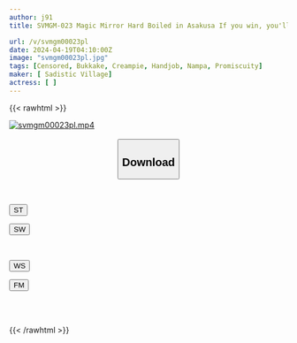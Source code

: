 ```yaml
---
author: j91
title: SVMGM-023 Magic Mirror Hard Boiled in Asakusa If you win, you'll receive a souvenir on the spot with a country J〇 enjoying a school trip in Tokyo. If you lose, you'll have a baseball fist match where you'll be fucked right away! Aiming to insert a big dick into a tight pussy, I'm so excited~♪

url: /v/svmgm00023pl
date: 2024-04-19T04:10:00Z
image: "svmgm00023pl.jpg"
tags: [Censored, Bukkake, Creampie, Handjob, Nampa, Promiscuity]
maker: [ Sadistic Village]
actress: [ ]
---
```



{{< rawhtml >}}

<div class="video" data-videoid="qlRj7oqkKBizq78">
    <a href="javascript:;">
        <img src="/v/svmgm00023pl/svmgm00023pl.jpg" width="WIDTH" height="HEIGHT" alt="svmgm00023pl.mp4" loading="lazy">
    </a>
</div>

<script type="text/javascript" src="https://j91.asia/asset/on-demand-st.js"></script>

<br>
  <link rel="stylesheet" href="https://j91.asia/asset/bs5.css">
  
  <center>
  <button class="btn btn-primary" type="button" data-bs-toggle="collapse" data-bs-target=".multi-collapse" aria-expanded="false" aria-controls="multiCollapseExample1 multiCollapseExample2"><h2>Download</h2></button></center>
</p>
<div class="row">
  <div class="col">
    <div class="collapse multi-collapse" id="multiCollapseExample1">
      <div class="card card-body">
	      	      <br>
<div class="buttons">  
<p><a href="https://streamtape.to/v/qlRj7oqkKBizq78" target="_blank"><button class="btn-hover color-3"><i class="fa fa-download"></i> ST</button></a></p>
<p><a href="https://asnwish.com/h1wxtqlf79tg" target="_blank"><button class="btn-hover color-2"><i class="fa fa-download"></i> SW</button></a></p></div>
    </div>
  </div>
</div>
  <div class="col">
    <div class="collapse multi-collapse" id="multiCollapseExample2">
      <div class="card card-body">
	      <br>
<div class="buttons">
<p><a href="https://wolfstream.tv/z2on1bs81wf1"><button class="btn-hover color-9"><i class="fa fa-download"></i> WS</button></a></p>
<p><a href="javascript:;"><button class="btn-hover color-8"><i class="fa fa-download"></i> FM</button></a></p></div>
<br><br>
      </div>
    </div>
  </div>
</div>

{{< /rawhtml >}}